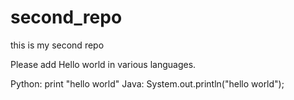 # second_repo
this is my second repo

Please add Hello world in various languages.

Python: print "hello world"
Java: System.out.println("hello world");



